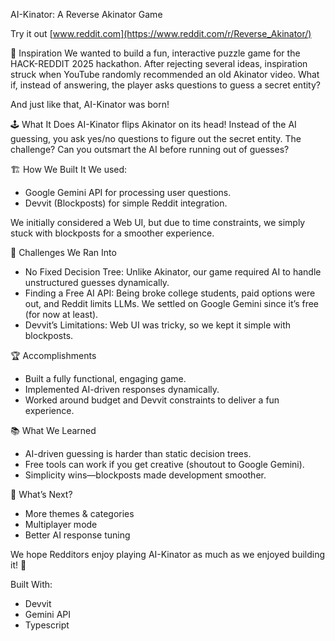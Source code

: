AI-Kinator: A Reverse Akinator Game

Try it out
[www.reddit.com](https://www.reddit.com/r/Reverse_Akinator/)

🌟 Inspiration
We wanted to build a fun, interactive puzzle game for the HACK-REDDIT 2025 hackathon. After rejecting several ideas, inspiration struck when YouTube randomly recommended an old Akinator video.
What if, instead of answering, the player asks questions to guess a secret entity?

And just like that, AI-Kinator was born!

🕹️ What It Does
AI-Kinator flips Akinator on its head! Instead of the AI guessing, you ask yes/no questions to figure out the secret entity. The challenge? Can you outsmart the AI before running out of guesses?

🏗️ How We Built It
We used:
- Google Gemini API for processing user questions.
- Devvit (Blockposts) for simple Reddit integration.

We initially considered a Web UI, but due to time constraints, we simply stuck with blockposts for a smoother experience.

🚧 Challenges We Ran Into
- No Fixed Decision Tree: Unlike Akinator, our game required AI to handle unstructured guesses dynamically.
- Finding a Free AI API: Being broke college students, paid options were out, and Reddit limits LLMs. We settled on Google Gemini since it’s free (for now at least).
- Devvit’s Limitations: Web UI was tricky, so we kept it simple with blockposts.

🏆 Accomplishments
- Built a fully functional, engaging game.
- Implemented AI-driven responses dynamically.
- Worked around budget and Devvit constraints to deliver a fun experience.

📚 What We Learned
- AI-driven guessing is harder than static decision trees.
- Free tools can work if you get creative (shoutout to Google Gemini).
- Simplicity wins—blockposts made development smoother.

🚀 What’s Next?
- More themes & categories
- Multiplayer mode
- Better AI response tuning

We hope Redditors enjoy playing AI-Kinator as much as we enjoyed building it! 🎉

Built With: 
- Devvit
- Gemini API
- Typescript

